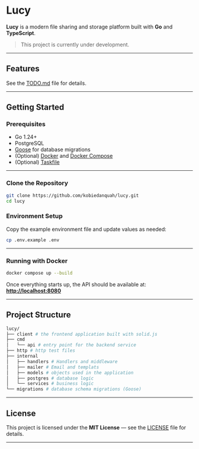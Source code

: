 # Lucy

**Lucy** is a modern file sharing and storage platform built with **Go** and **TypeScript**.

> This project is currently under development.

---

## Features

See the [TODO.md](TODO.md) file for details.

---

## Getting Started

### Prerequisites

- Go 1.24+
- PostgreSQL
- [Goose](https://github.com/pressly/goose) for database migrations
- (Optional) [Docker](https://www.docker.com/) and [Docker Compose](https://docs.docker.com/compose/)
- (Optional) [Taskfile](https://taskfile.dev/)

---

### Clone the Repository

```bash
git clone https://github.com/kobiedanquah/lucy.git
cd lucy
```

### Environment Setup

Copy the example environment file and update values as needed:

```bash
cp .env.example .env
```

---

### Running with Docker

```bash
docker compose up --build
```

Once everything starts up, the API should be available at:
**[http://localhost:8080](http://localhost:8080)**

---

## Project Structure

```sh
lucy/
├── client # the frontend application built with solid.js
├── cmd
│   └── api # entry point for the backend service
├── http # http test files
├── internal
│   ├── handlers # Handlers and middleware
│   ├── mailer # Email and templats
│   ├── models # objects used in the application
│   ├── postgres # database logic
│   └── services # business logic
└── migrations # database schema migrations (Goose)
```

---

## License

This project is licensed under the **MIT License** — see the [LICENSE](LICENSE) file for details.

---
